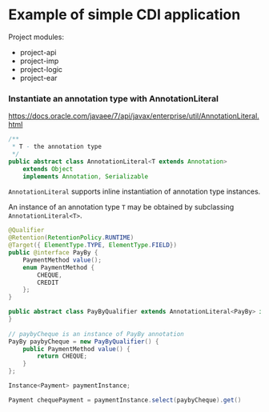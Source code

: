 # Example of simple CDI application

Project modules:
- project-api
- project-imp
- project-logic
- project-ear

### Instantiate an annotation type with AnnotationLiteral
https://docs.oracle.com/javaee/7/api/javax/enterprise/util/AnnotationLiteral.html

```java
/**
 * T - the annotation type
 */
public abstract class AnnotationLiteral<T extends Annotation>
    extends Object
    implements Annotation, Serializable
```

`AnnotationLiteral` supports inline instantiation of annotation type instances.

An instance of an annotation type `T` may be obtained by subclassing `AnnotationLiteral<T>`.

```java
@Qualifier
@Retention(RetentionPolicy.RUNTIME)
@Target({ ElementType.TYPE, ElementType.FIELD})
public @interface PayBy {
    PaymentMethod value();
    enum PaymentMethod {
        CHEQUE,
        CREDIT
    };
}

public abstract class PayByQualifier extends AnnotationLiteral<PayBy> implements PayBy {
}
 
// paybyCheque is an instance of PayBy annotation
PayBy paybyCheque = new PayByQualifier() {
    public PaymentMethod value() {
        return CHEQUE;
    }
};

Instance<Payment> paymentInstance;

Payment chequePayment = paymentInstance.select(paybyCheque).get()
```
